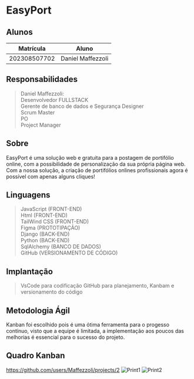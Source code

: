 # EasyPort

## Alunos
|Matrícula | Aluno |
| -- | -- |
| 202308507702  |  Daniel Maffezzoli |
## Responsabilidades
>Daniel Maffezzoli: <br>
Desenvolvedor FULLSTACK <br>
Gerente de banco de dados e Segurança
Designer <br>
Scrum Master <br>
PO <br>
Project Manager

## Sobre 
EasyPort é uma solução web e gratuita para a postagem de portifólio online, com a possibilidade de personalização da sua própria página web. Com a nossa solução, a criação de portifólios
onlines profissionais agora é possível com apenas alguns cliques!


## Linguagens 
>JavaScript (FRONT-END) <br>
>Html (FRONT-END)<br>
>TailWind CSS (FRONT-END)<br>
>Figma (PROTOTIPAÇÃO) <br>
>Django (BACK-END)<br>
>Python (BACK-END) <br>
>SqlAlchemy (BANCO DE DADOS)<br>
>GitHub (VERSIONAMENTO DE CÓDIGO)

## Implantação 
>VsCode para codificação
>GitHub para planejamento, Kanbam e versionamento do código

## Metodologia Ágil
Kanban foi escolhido pois é uma ótima ferramenta para o progesso contínuo, visto que a equipe é limitada, a implementação aos poucos das melhorias é essencial para o sucesso do projeto.

## Quadro Kanban
https://github.com/users/Maffezzoli/projects/2
![Print1](https://github.com/user-attachments/assets/b35a08f7-e484-416e-a6f6-8c7221ffd640)
![Print2](https://github.com/user-attachments/assets/87f18e8c-8423-4093-b819-239f64fea3e3)
